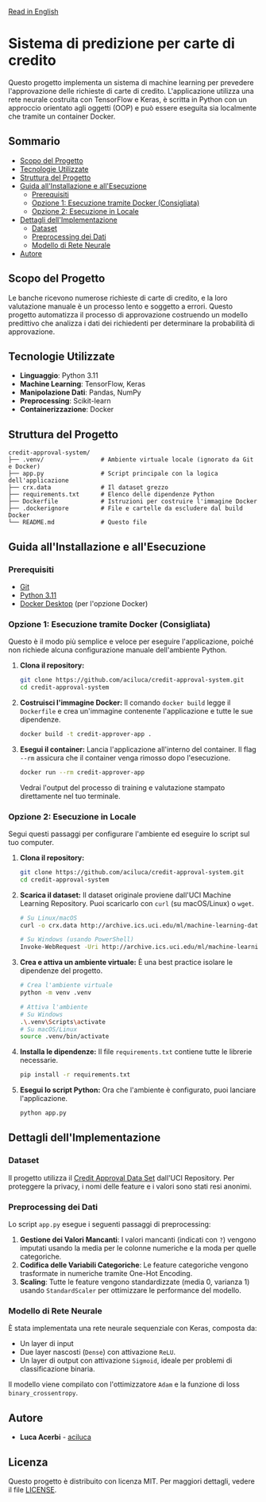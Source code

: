 [Read in English](README.md)

# Sistema di predizione per carte di credito

Questo progetto implementa un sistema di machine learning per prevedere l'approvazione delle richieste di carte di credito. L'applicazione utilizza una rete neurale costruita con TensorFlow e Keras, è scritta in Python con un approccio orientato agli oggetti (OOP) e può essere eseguita sia localmente che tramite un container Docker.

## Sommario

- [Scopo del Progetto](#scopo-del-progetto)
- [Tecnologie Utilizzate](#tecnologie-utilizzate)
- [Struttura del Progetto](#struttura-del-progetto)
- [Guida all'Installazione e all'Esecuzione](#guida-allinstallazione-e-allesecuzione)
  - [Prerequisiti](#prerequisiti)
  - [Opzione 1: Esecuzione tramite Docker (Consigliata)](#opzione-1-esecuzione-tramite-docker-consigliata)
  - [Opzione 2: Esecuzione in Locale](#opzione-2-esecuzione-in-locale)
- [Dettagli dell'Implementazione](#dettagli-dellimplementazione)
  - [Dataset](#dataset)
  - [Preprocessing dei Dati](#preprocessing-dei-dati)
  - [Modello di Rete Neurale](#modello-di-rete-neurale)
- [Autore](#autore)

## Scopo del Progetto

Le banche ricevono numerose richieste di carte di credito, e la loro valutazione manuale è un processo lento e soggetto a errori. Questo progetto automatizza il processo di approvazione costruendo un modello predittivo che analizza i dati dei richiedenti per determinare la probabilità di approvazione.

## Tecnologie Utilizzate

- **Linguaggio**: Python 3.11
- **Machine Learning**: TensorFlow, Keras
- **Manipolazione Dati**: Pandas, NumPy
- **Preprocessing**: Scikit-learn
- **Containerizzazione**: Docker

## Struttura del Progetto

```
credit-approval-system/
├── .venv/                # Ambiente virtuale locale (ignorato da Git e Docker)
├── app.py                # Script principale con la logica dell'applicazione
├── crx.data              # Il dataset grezzo
├── requirements.txt      # Elenco delle dipendenze Python
├── Dockerfile            # Istruzioni per costruire l'immagine Docker
├── .dockerignore         # File e cartelle da escludere dal build Docker
└── README.md             # Questo file
```

## Guida all'Installazione e all'Esecuzione

### Prerequisiti

- [Git](https://git-scm.com/)
- [Python 3.11](https://www.python.org/downloads/)
- [Docker Desktop](https://www.docker.com/products/docker-desktop/) (per l'opzione Docker)

### Opzione 1: Esecuzione tramite Docker (Consigliata)

Questo è il modo più semplice e veloce per eseguire l'applicazione, poiché non richiede alcuna configurazione manuale dell'ambiente Python.

1.  **Clona il repository:**
    ```bash
    git clone https://github.com/aciluca/credit-approval-system.git
    cd credit-approval-system
    ```

2.  **Costruisci l'immagine Docker:**
    Il comando `docker build` legge il `Dockerfile` e crea un'immagine contenente l'applicazione e tutte le sue dipendenze.
    ```bash
    docker build -t credit-approver-app .
    ```

3.  **Esegui il container:**
    Lancia l'applicazione all'interno del container. Il flag `--rm` assicura che il container venga rimosso dopo l'esecuzione.
    ```bash
    docker run --rm credit-approver-app
    ```
    Vedrai l'output del processo di training e valutazione stampato direttamente nel tuo terminale.

### Opzione 2: Esecuzione in Locale

Segui questi passaggi per configurare l'ambiente ed eseguire lo script sul tuo computer.

1.  **Clona il repository:**
    ```bash
    git clone https://github.com/aciluca/credit-approval-system.git
    cd credit-approval-system
    ```

2.  **Scarica il dataset:**
    Il dataset originale proviene dall'UCI Machine Learning Repository. Puoi scaricarlo con `curl` (su macOS/Linux) o `wget`.
    ```bash
    # Su Linux/macOS
    curl -o crx.data http://archive.ics.uci.edu/ml/machine-learning-databases/credit-screening/crx.data

    # Su Windows (usando PowerShell)
    Invoke-WebRequest -Uri http://archive.ics.uci.edu/ml/machine-learning-databases/credit-screening/crx.data -OutFile crx.data
    ```

3.  **Crea e attiva un ambiente virtuale:**
    È una best practice isolare le dipendenze del progetto.
    ```bash
    # Crea l'ambiente virtuale
    python -m venv .venv

    # Attiva l'ambiente
    # Su Windows
    .\.venv\Scripts\activate
    # Su macOS/Linux
    source .venv/bin/activate
    ```

4.  **Installa le dipendenze:**
    Il file `requirements.txt` contiene tutte le librerie necessarie.
    ```bash
    pip install -r requirements.txt
    ```

5.  **Esegui lo script Python:**
    Ora che l'ambiente è configurato, puoi lanciare l'applicazione.
    ```bash
    python app.py
    ```

## Dettagli dell'Implementazione

### Dataset

Il progetto utilizza il [Credit Approval Data Set](http://archive.ics.uci.edu/ml/datasets/Credit+Approval) dall'UCI Repository. Per proteggere la privacy, i nomi delle feature e i valori sono stati resi anonimi.

### Preprocessing dei Dati

Lo script `app.py` esegue i seguenti passaggi di preprocessing:
1.  **Gestione dei Valori Mancanti**: I valori mancanti (indicati con `?`) vengono imputati usando la media per le colonne numeriche e la moda per quelle categoriche.
2.  **Codifica delle Variabili Categoriche**: Le feature categoriche vengono trasformate in numeriche tramite One-Hot Encoding.
3.  **Scaling**: Tutte le feature vengono standardizzate (media 0, varianza 1) usando `StandardScaler` per ottimizzare le performance del modello.

### Modello di Rete Neurale

È stata implementata una rete neurale sequenziale con Keras, composta da:
-   Un layer di input
-   Due layer nascosti (`Dense`) con attivazione `ReLU`.
-   Un layer di output con attivazione `Sigmoid`, ideale per problemi di classificazione binaria.

Il modello viene compilato con l'ottimizzatore `Adam` e la funzione di loss `binary_crossentropy`.

## Autore

- **Luca Acerbi** - [aciluca](https://github.com/aciluca)

## Licenza

Questo progetto è distribuito con licenza MIT. Per maggiori dettagli, vedere il file [LICENSE](LICENSE).
